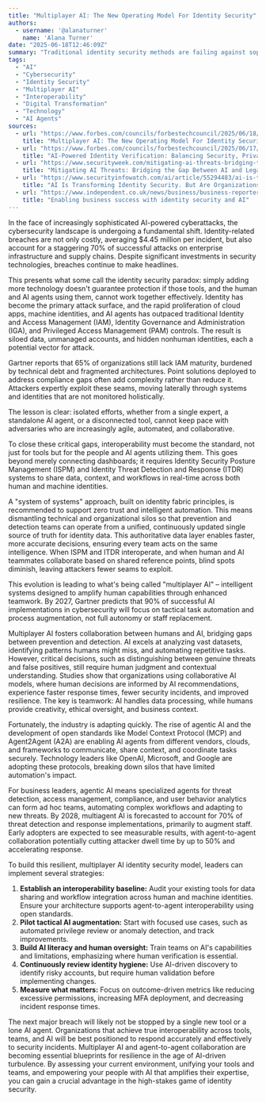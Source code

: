 ```yaml
---
title: "Multiplayer AI: The New Operating Model For Identity Security"
authors:
  - username: '@alanaturner'
    name: 'Alana Turner'
date: "2025-06-18T12:46:09Z"
summary: "Traditional identity security methods are failing against sophisticated AI-driven cyberattacks. This post explores the concept of 'Multiplayer AI' as a new operating model, emphasizing collaboration between human and AI agents, interoperability, and a unified identity fabric to build resilience against modern threats."
tags:
  - "AI"
  - "Cybersecurity"
  - "Identity Security"
  - "Multiplayer AI"
  - "Interoperability"
  - "Digital Transformation"
  - "Technology"
  - "AI Agents"
sources:
  - url: "https://www.forbes.com/councils/forbestechcouncil/2025/06/18/multiplayer-ai-the-new-operating-model-for-identity-security/"
    title: "Multiplayer AI: The New Operating Model For Identity Security"
  - url: "https://www.forbes.com/councils/forbestechcouncil/2025/06/17/ai-powered-identity-verification-balancing-security-privacy-and-ux/"
    title: "AI-Powered Identity Verification: Balancing Security, Privacy And UX"
  - url: "https://www.securityweek.com/mitigating-ai-threats-bridging-the-gap-between-ai-and-legacy-security/"
    title: "Mitigating AI Threats: Bridging the Gap Between AI and Legacy Security"
  - url: "https://www.securityinfowatch.com/ai/article/55294483/ai-is-transforming-identity-securitybut-are-organizations-keeping-up"
    title: "AI Is Transforming Identity Security. But Are Organizations Keeping Up?"
  - url: "https://www.independent.co.uk/news/business/business-reporter/ai-business-data-leaks-cyber-security-software-b2720833.html"
    title: "Enabling business success with identity security and AI"
---
```


In the face of increasingly sophisticated AI-powered cyberattacks, the cybersecurity landscape is undergoing a fundamental shift. Identity-related breaches are not only costly, averaging $4.45 million per incident, but also account for a staggering 70% of successful attacks on enterprise infrastructure and supply chains. Despite significant investments in security technologies, breaches continue to make headlines.

This presents what some call the identity security paradox: simply adding more technology doesn't guarantee protection if those tools, and the human and AI agents using them, cannot work together effectively. Identity has become the primary attack surface, and the rapid proliferation of cloud apps, machine identities, and AI agents has outpaced traditional Identity and Access Management (IAM), Identity Governance and Administration (IGA), and Privileged Access Management (PAM) controls. The result is siloed data, unmanaged accounts, and hidden nonhuman identities, each a potential vector for attack.

Gartner reports that 65% of organizations still lack IAM maturity, burdened by technical debt and fragmented architectures. Point solutions deployed to address compliance gaps often add complexity rather than reduce it. Attackers expertly exploit these seams, moving laterally through systems and identities that are not monitored holistically.

The lesson is clear: isolated efforts, whether from a single expert, a standalone AI agent, or a disconnected tool, cannot keep pace with adversaries who are increasingly agile, automated, and collaborative.

To close these critical gaps, interoperability must become the standard, not just for tools but for the people and AI agents utilizing them. This goes beyond merely connecting dashboards; it requires Identity Security Posture Management (ISPM) and Identity Threat Detection and Response (ITDR) systems to share data, context, and workflows in real-time across both human and machine identities.

A "system of systems" approach, built on identity fabric principles, is recommended to support zero trust and intelligent automation. This means dismantling technical and organizational silos so that prevention and detection teams can operate from a unified, continuously updated single source of truth for identity data. This authoritative data layer enables faster, more accurate decisions, ensuring every team acts on the same intelligence. When ISPM and ITDR interoperate, and when human and AI teammates collaborate based on shared reference points, blind spots diminish, leaving attackers fewer seams to exploit.

This evolution is leading to what's being called "multiplayer AI" – intelligent systems designed to amplify human capabilities through enhanced teamwork. By 2027, Gartner predicts that 90% of successful AI implementations in cybersecurity will focus on tactical task automation and process augmentation, not full autonomy or staff replacement.

Multiplayer AI fosters collaboration between humans and AI, bridging gaps between prevention and detection. AI excels at analyzing vast datasets, identifying patterns humans might miss, and automating repetitive tasks. However, critical decisions, such as distinguishing between genuine threats and false positives, still require human judgment and contextual understanding. Studies show that organizations using collaborative AI models, where human decisions are informed by AI recommendations, experience faster response times, fewer security incidents, and improved resilience. The key is teamwork: AI handles data processing, while humans provide creativity, ethical oversight, and business context.

Fortunately, the industry is adapting quickly. The rise of agentic AI and the development of open standards like Model Context Protocol (MCP) and Agent2Agent (A2A) are enabling AI agents from different vendors, clouds, and frameworks to communicate, share context, and coordinate tasks securely. Technology leaders like OpenAI, Microsoft, and Google are adopting these protocols, breaking down silos that have limited automation's impact.

For business leaders, agentic AI means specialized agents for threat detection, access management, compliance, and user behavior analytics can form ad hoc teams, automating complex workflows and adapting to new threats. By 2028, multiagent AI is forecasted to account for 70% of threat detection and response implementations, primarily to augment staff. Early adopters are expected to see measurable results, with agent-to-agent collaboration potentially cutting attacker dwell time by up to 50% and accelerating response.

To build this resilient, multiplayer AI identity security model, leaders can implement several strategies:

1.  **Establish an interoperability baseline:** Audit your existing tools for data sharing and workflow integration across human and machine identities. Ensure your architecture supports agent-to-agent interoperability using open standards.
2.  **Pilot tactical AI augmentation:** Start with focused use cases, such as automated privilege review or anomaly detection, and track improvements.
3.  **Build AI literacy and human oversight:** Train teams on AI's capabilities and limitations, emphasizing where human verification is essential.
4.  **Continuously review identity hygiene:** Use AI-driven discovery to identify risky accounts, but require human validation before implementing changes.
5.  **Measure what matters:** Focus on outcome-driven metrics like reducing excessive permissions, increasing MFA deployment, and decreasing incident response times.

The next major breach will likely not be stopped by a single new tool or a lone AI agent. Organizations that achieve true interoperability across tools, teams, and AI will be best positioned to respond accurately and effectively to security incidents. Multiplayer AI and agent-to-agent collaboration are becoming essential blueprints for resilience in the age of AI-driven turbulence. By assessing your current environment, unifying your tools and teams, and empowering your people with AI that amplifies their expertise, you can gain a crucial advantage in the high-stakes game of identity security.
